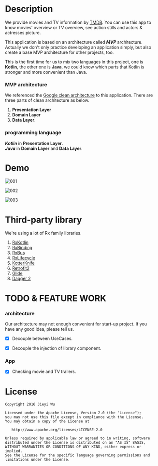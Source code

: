 # Description

We provide movies and TV information by [TMDB](https://www.themoviedb.org/?language=en). You can use
this app to know movies' overview or TV overview, see action stills and actors & actresses picture.

This application is based on an architecture called __*MVP*__ architecture. Actually we don't only
practice developing an application simply, but also create a base MVP architecture for other
projects, too.

This is the first time for us to mix two languages in this project, one is __Kotlin__, the other one
is __Java__, we could know which parts that Kotlin is stronger and more convenient than Java.

### MVP architecture

We referenced the
[Google clean architecture](https://github.com/googlesamples/android-architecture/tree/todo-mvp-clean/)
to this application. There are three parts of clean architecture as below.

1. __Presentation Layer__
2. __Domain Layer__
3. __Data Layer__.

### programming language

__*Kotlin*__ in __Presentation Layer__. <br> __*Java*__ in __Domain Layer__ and __Data Layer__.


# Demo

![001](https://github.com/pokk/mvp-magazine/blob/master/gif/001.gif)

![002](https://github.com/pokk/mvp-magazine/blob/master/gif/002.gif)

![003](https://github.com/pokk/mvp-magazine/blob/master/gif/003.gif)

# Third-party library

We're using a lot of Rx family libraries.

1. [RxKotlin](https://github.com/ReactiveX/RxKotlin)
2. [RxBinding](https://github.com/JakeWharton/RxBinding)
3. [RxBus](https://github.com/AndroidKnife/RxBus)
4. [RxLifecycle](https://github.com/trello/RxLifecycle)
5. [KotterKnife](https://github.com/JakeWharton/kotterknife)
6. [Retrofit2](https://github.com/square/retrofit)
7. [Glide](https://github.com/bumptech/glide)
8. [Dagger 2](https://github.com/google/dagger)


# TODO & FEATURE WORK

### architecture

Our architecture may not enough convenient for start-up project. If you have any good idea, please
tell us.

- [x] Decouple between UseCases.
- [x] Decouple the injection of library component.


### App

- [x] Checking movie and TV trailers.

# License

```
Copyright 2016 Jieyi Wu

Licensed under the Apache License, Version 2.0 (the "License");
you may not use this file except in compliance with the License.
You may obtain a copy of the License at

   http://www.apache.org/licenses/LICENSE-2.0

Unless required by applicable law or agreed to in writing, software
distributed under the License is distributed on an "AS IS" BASIS,
WITHOUT WARRANTIES OR CONDITIONS OF ANY KIND, either express or implied.
See the License for the specific language governing permissions and
limitations under the License.
```

